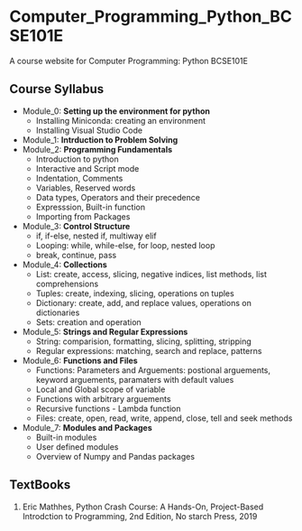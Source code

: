 # Computer_Programming_Python_BCSE101E
A course website for Computer Programming: Python BCSE101E
## Course Syllabus
- Module_0: **Setting up the environment for python**
  - Installing Miniconda: creating an environment
  - Installing Visual Studio Code
- Module_1: **Intrduction to Problem Solving**
- Module_2: **Programming Fundamentals**
  - Introduction to python
  - Interactive and Script mode
  - Indentation, Comments
  - Variables, Reserved words
  - Data types, Operators and their precedence
  - Expresssion, Built-in function
  - Importing from Packages
- Module_3: **Control Structure**
  - if, if-else, nested if, multiway elif
  - Looping: while, while-else, for loop, nested loop
  - break, continue, pass
- Module_4: **Collections**
  - List: create, access, slicing, negative indices, list methods, list comprehensions
  - Tuples: create, indexing, slicing, operations on tuples
  - Dictionary: create, add, and replace values, operations on dictionaries
  - Sets: creation and operation
- Module_5: **Strings and Regular Expressions**
  - String: comparision, formatting, slicing, splitting, stripping
  - Regular expressions: matching, search and replace, patterns
- Module_6: **Functions and Files**
  - Functions: Parameters and Arguements: postional arguements, keyword arguements, paramaters with default values
  - Local and Global scope of variable
  - Functions with arbitrary arguements
  - Recursive functions - Lambda function
  - Files: create, open, read, write, append, close, tell and seek methods
- Module_7: **Modules and Packages**
  - Built-in modules
  - User defined modules
  - Overview of Numpy and Pandas packages
  
## TextBooks
  1. Eric Mathhes, Python Crash Course: A Hands-On, Project-Based Introdction to Programming, 2nd Edition, No starch Press, 2019 
